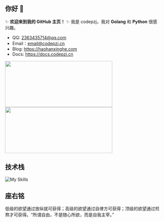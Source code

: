 



## 你好 👋 

✨ **欢迎来到我的 GitHub 主页！** ✨
我是 codepzj，我对 **Golang** 和 **Python** 很感兴趣。

- QQ: 2363435714@qq.com
- Email：email@codepzj.cn
- Blog: https://haohanxinghe.com
- Docs: https://docs.codepzj.cn

<a href="https://github.com/codepzj/">
  <img width=350 height=150 src="https://github-readme-stats.vercel.app/api?username=codepzj&show_icons=true&count_private=true" />
  <img width=350 height=150 src="https://github-readme-stats.vercel.app/api/top-langs?username=codepzj&layout=compact&langs_count=8" />
</a>

## 技术栈

![My Skills](https://skillicons.dev/icons?i=vue,nuxt,react,cpp,python,go,docker,git,github)

## 座右铭
低级的欲望通过放纵就可获得；高级的欲望通过自律方可获得；顶级的欲望通过煎熬才可获得。“所谓自由，不是随心所欲，而是自我主宰。”
